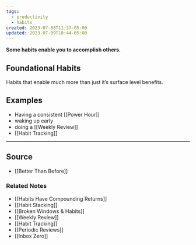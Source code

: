```yaml
---
tags:
  - productivity
  - habits
created: 2023-07-08T11:37-05:00
updated: 2023-07-09T10:44-05:00
---
```

**Some habits enable you to accomplish others.**

## Foundational Habits

Habits that enable much more than just it’s surface level benefits. 

## Examples

- Having a consistent [[Power Hour]]
- waking up early
- doing a [[Weekly Review]]
- [[Habit Tracking]]

---

## Source
- [[Better Than Before]]

### Related Notes
- [[Habits Have Compounding Returns]]
- [[Habit Stacking]]
- [[Broken Windows & Habits]]
- [[Weekly Review]] 
- [[Habit Tracking]] 
- [[Periodic Reviews]] 
- [[Inbox Zero]]